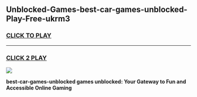 
## Unblocked-Games-best-car-games-unblocked-Play-Free-ukrm3
<h3>
<a href="https://premium76.site?title=best-car-games-unblocked&ref=21A">CLICK TO PLAY</a></h3>
<hr>

<h3>
<a href="https://premium76.site?title=best-car-games-unblocked&ref=21A">CLICK 2 PLAY</a>
  
</h3>

<a href="https://premium76.site?title=best-car-games-unblocked&ref=21A"><img src="https://clearcache.store/games.png"></a>


**best-car-games-unblocked games unblocked: Your Gateway to Fun and Accessible Online Gaming**
